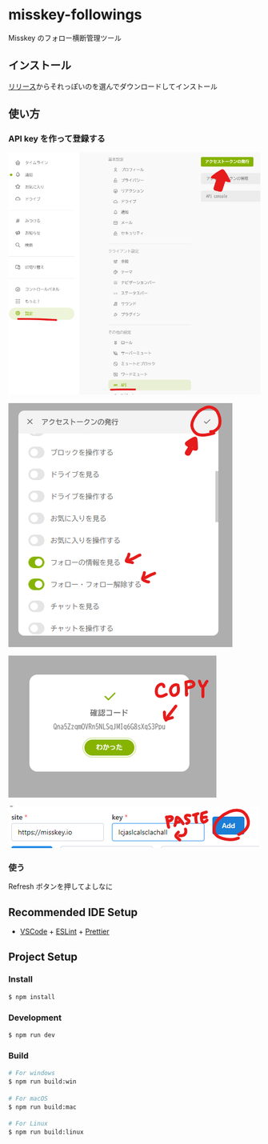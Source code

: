 # misskey-followings

Misskey のフォロー横断管理ツール

## インストール

[リリース](https://github.com/Narazaka/misskey-followings/releases/latest)からそれっぽいのを選んでダウンロードしてインストール

## 使い方

### API key を作って登録する

![1](docs/desc1.png)

![2](docs/desc2.png)

![3](docs/desc3.png)

![4](docs/desc4.png)

### 使う

Refresh ボタンを押してよしなに

## Recommended IDE Setup

- [VSCode](https://code.visualstudio.com/) + [ESLint](https://marketplace.visualstudio.com/items?itemName=dbaeumer.vscode-eslint) + [Prettier](https://marketplace.visualstudio.com/items?itemName=esbenp.prettier-vscode)

## Project Setup

### Install

```bash
$ npm install
```

### Development

```bash
$ npm run dev
```

### Build

```bash
# For windows
$ npm run build:win

# For macOS
$ npm run build:mac

# For Linux
$ npm run build:linux
```
